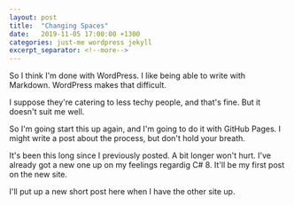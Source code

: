 ```yaml
---
layout: post
title:  "Changing Spaces"
date:   2019-11-05 17:00:00 +1300
categories: just-me wordpress jekyll
excerpt_separator: <!--more-->
---
```

So I think I'm done with WordPress.  I like being able to write with Markdown.  WordPress makes that difficult.

I suppose they're catering to less techy people, and that's fine.  But it doesn't suit me well.

So I'm going start this up again, and I'm going to do it with GitHub Pages.  I might write a post about the process, but don't hold your breath.

It's been this long since I previously posted.  A bit longer won't hurt.  I've already got a new one up on my feelings regardig C# 8.  It'll be my first post on the new site.

I'll put up a new short post here when I have the other site up.